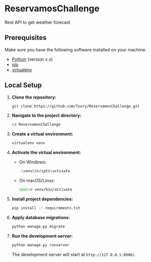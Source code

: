 # ReservamosChallenge

Rest API to get weather forecast 
## Prerequisites

Make sure you have the following software installed on your machine:

- [Python](https://www.python.org/downloads/) (version x.x)
- [pip](https://pip.pypa.io/en/stable/installation/)
- [virtualenv](https://pypi.org/project/virtualenv/)

## Local Setup

1. **Clone the repository:**

    ```bash
    git clone https://github.com/Tuury/ReservamosChallenge.git
    ```

2. **Navigate to the project directory:**

    ```bash
    cd ReservamosChallenge
    ```

3. **Create a virtual environment:**

    ```bash
    virtualenv venv
    ```

4. **Activate the virtual environment:**

    - On Windows:

        ```bash
        .\venv\Scripts\activate
        ```

    - On macOS/Linux:

        ```bash
        source venv/bin/activate
        ```

5. **Install project dependencies:**

    ```bash
    pip install -r requirements.txt
    ```

6. **Apply database migrations:**

    ```bash
    python manage.py migrate
    ```

7. **Run the development server:**

    ```bash
    python manage.py runserver
    ```

    The development server will start at `http://127.0.0.1:8000/`.
